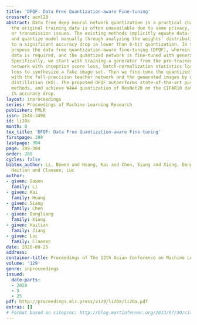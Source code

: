 ```yaml
---
title: 'DFQF: Data Free Quantization-aware Fine-tuning'
crossref: acml20
abstract: Data free deep neural network quantization is a practical challenge, since
  the original training data is often unavailable due to some privacy, proprietary
  or transmission issues. The existing methods implicitly equate data-free with training-free
  and quantize model manually through analyzing the weights’ distribution. It leads
  to a significant accuracy drop in lower than 6-bit quantization. In this work, we
  propose the data free quantization-aware fine-tuning (DFQF), wherein no real training
  data is required, and the quantized network is fine-tuned with generated images.
  Specifically, we start with training a generator from the pre-trained full-precision
  network with inception score loss, batch-normalization statistics loss and adversarial
  loss to synthesize a fake image set. Then we fine-tune the quantized student network
  with the full-precision teacher network and the generated images by utilizing knowledge
  distillation (KD). The proposed DFQF outperforms state-of-the-art post-train quantization
  methods, and achieve W4A4 quantization of ResNet20 on the CIFAR10 dataset within
  1% accuracy drop.
layout: inproceedings
series: Proceedings of Machine Learning Research
publisher: PMLR
issn: 2640-3498
id: li20a
month: 0
tex_title: 'DFQF: Data Free Quantization-aware Fine-tuning'
firstpage: 289
lastpage: 304
page: 289-304
order: 289
cycles: false
bibtex_author: Li, Bowen and Huang, Kai and Chen, Siang and Xiong, Dongliang and Jiang,
  Haitian and Claesen, Luc
author:
- given: Bowen
  family: Li
- given: Kai
  family: Huang
- given: Siang
  family: Chen
- given: Dongliang
  family: Xiong
- given: Haitian
  family: Jiang
- given: Luc
  family: Claesen
date: 2020-09-25
address: 
container-title: Proceedings of The 12th Asian Conference on Machine Learning
volume: '129'
genre: inproceedings
issued:
  date-parts:
  - 2020
  - 9
  - 25
pdf: http://proceedings.mlr.press/v129/li20a/li20a.pdf
extras: []
# Format based on citeproc: http://blog.martinfenner.org/2013/07/30/citeproc-yaml-for-bibliographies/
---
```

